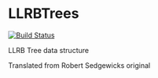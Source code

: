 # LLRBTrees

[![Build Status](https://travis-ci.org/netoelgrande/LLRBTrees.jl.svg?branch=master)](https://travis-ci.org/netoelgrande/LLRBTrees.jl)

LLRB Tree data structure

Translated from Robert Sedgewicks original
